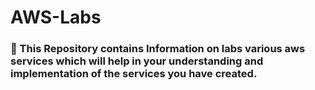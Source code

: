 # AWS-Labs

### 📝 This Repository contains Information on labs various aws services which will help in your understanding and implementation of the services you have created.
